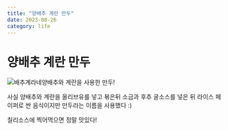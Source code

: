 ```yaml
---
title: "양배추 계란 만두"
date: 2023-08-26
category: life
---
```


# 양배추 계란 만두

![배추계라네](/storage/1693057895.jpg)양배추와 계란을 사용한 만두!

사실 양배추와 계란을 올리브유를 넣고 볶은뒤 소금과 후추 굴소스를 넣은 뒤 라이스 페이퍼로 싼 음식이지만 만두라는 이름을 사용했다 :)

칠리소스에 찍어먹으면 정말 맛있다!
